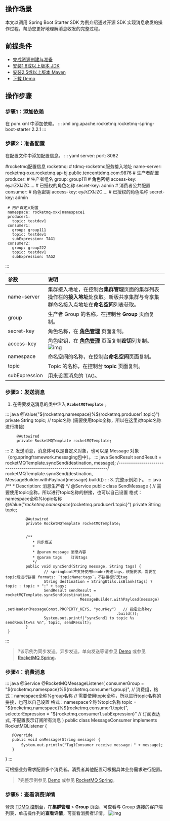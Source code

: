 ## 操作场景

本文以调用 Spring Boot Starter SDK 为例介绍通过开源 SDK 实现消息收发的操作过程，帮助您更好地理解消息收发的完整过程。

## 前提条件

- [完成资源创建与准备](https://cloud.tencent.com/document/product/1495/61829)
- [安装1.8或以上版本 JDK](https://www.oracle.com/java/technologies/javase-downloads.html)
- [安装2.5或以上版本 Maven](http://maven.apache.org/download.cgi#)
- [下载 Demo](https://tdmq-document-1306598660.cos.ap-nanjing.myqcloud.com/%E5%85%AC%E6%9C%89%E4%BA%91demo/rocketmq/tdmq-rocketmq-springboot-demo.zip)

## 操作步骤

### 步骤1：添加依赖

在 pom.xml 中添加依赖。
<dx-codeblock>
:::  xml
<dependency>
    <groupId>org.apache.rocketmq</groupId>
    <artifactId>rocketmq-spring-boot-starter</artifactId>
    <version>2.2.1</version>
</dependency>
:::
</dx-codeblock>



### 步骤2：准备配置

在配置文件中添加配置信息。
<dx-codeblock>
:::  yaml
server:
     port: 8082
   
   #rocketmq配置信息
   rocketmq:
     # tdmq-rocketmq服务接入地址
     name-server: rocketmq-xxx.rocketmq.ap-bj.public.tencenttdmq.com:9876
     # 生产者配置
     producer:
       # 生产者组名
       group: group111
       # 角色密钥
       access-key: eyJrZXlJZC....
       # 已授权的角色名称
       secret-key: admin
     # 消费者公共配置
     consumer:
       # 角色密钥
       access-key: eyJrZXlJZC....
       # 已授权的角色名称
       secret-key: admin
   
     # 用户自定义配置
     namespace: rocketmq-xxx|namespace1
     producer1:
       topic: testdev1
     consumer1:
       group: group111
       topic: testdev1
       subExpression: TAG1
     consumer2:
       group: group222
       topic: testdev1
       subExpression: TAG2
:::
</dx-codeblock>
<table>
<thead>
<tr>
<th align="left">参数</th>
<th align="left">说明</th>
</tr>
</thead>
<tbody><tr>
<td align="left">name-server</td>
<td align="left">集群接入地址，在控制台<strong>集群管理</strong>页面的集群列表操作栏的<strong>接入地址</strong>处获取。新版共享集群与专享集群命名接入点地址在<strong>命名空间</strong>列表获取。</td>
</tr>
<tr>
<td align="left">group</td>
<td align="left">生产者 Group 的名称，在控制台 <strong>Group</strong> 页面复制。</td>
</tr>
<tr>
<td align="left">secret-key</td>
<td align="left">角色名称，在 <strong><a href="https://console.cloud.tencent.com/tdmq/role">角色管理</a></strong> 页面复制。</td>
</tr>
<tr>
<td align="left">access-key</td>
<td align="left">角色密钥，在 <strong><a href="https://console.cloud.tencent.com/tdmq/role">角色管理</a></strong> 页面复制<strong>密钥</strong>列复制。<img src="https://main.qcloudimg.com/raw/52907691231cc11e6e4801298ba90a6c.png" alt="img"></td>
</tr>
<tr>
<td align="left">namespace</td>
<td align="left">命名空间的名称，在控制台<strong>命名空间</strong>页面复制。</td>
</tr>
<tr>
<td align="left">topic</td>
<td align="left">Topic 的名称，在控制台 <strong>topic</strong> 页面复制。</td>
</tr>
<tr>
<td align="left">subExpression</td>
<td align="left">用来设置消息的 TAG。</td>
</tr>
</tbody></table>

### 步骤3：发送消息

1. 在需要发送消息的类中注入 **`RcoketMQTemplate`** 。
<dx-codeblock>
:::  java
   @Value("${rocketmq.namespace}%${rocketmq.producer1.topic}")
         private String topic;  // topic名称 (需要使用topic全称，所以在这里对topic名称进行拼接)
         
         @Autowired
         private RocketMQTemplate rocketMQTemplate;
:::
</dx-codeblock>
2. 发送消息，消息体可以是自定义对象，也可以是 Message 对象（org.springframework.messaging包中）。
<dx-codeblock>
:::  java
   SendResult sendResult = rocketMQTemplate.syncSend(destination, message);
	 /*------------------------------------------------------------------------*/
rocketMQTemplate.syncSend(destination, MessageBuilder.withPayload(message).build())
:::
</dx-codeblock>
3. 完整示例如下。
<dx-codeblock>
:::  java
   /**
		* Description: 消息生产者
		*/
	 @Service
	 public class SendMessage {
		// 需要使用topic全称，所以进行topic名称的拼接，也可以自己设置  格式：namespace全称%topic名称
			 @Value("${rocketmq.namespace}%${rocketmq.producer1.topic}")
			 private String topic;

			 @Autowired
			 private RocketMQTemplate rocketMQTemplate;


			 /**
				* 同步发送
				*
				* @param message 消息内容
				* @param tags    订阅tags
				*/
			 public void syncSend(String message, String tags) {
					 // springboot不支持使用header传递tags，根据要求，需要在topic后进行拼接 formats: `topicName:tags`，不拼接标识无tag
					 String destination = StringUtils.isBlank(tags) ? topic : topic + ":" + tags;
					 SendResult sendResult = rocketMQTemplate.syncSend(destination,
									 MessageBuilder.withPayload(message)
													 .setHeader(MessageConst.PROPERTY_KEYS, "yourKey")   // 指定业务key
													 .build());
					 System.out.printf("syncSend1 to topic %s sendResult=%s %n", topic, sendResult);
			 }
	 }
:::
</dx-codeblock>
   
>?该示例为同步发送。异步发送，单向发送等请参见 [Demo](https://tdmq-1300957330.cos.ap-guangzhou.myqcloud.com/TDMQ-demo/tdmq-rocketmq-demo/tdmq-rocketmq-springboot-demo.zip) 或参见 [RocketMQ Spring](https://github.com/apache/rocketmq-spring)。

### 步骤4：消费消息 
<dx-codeblock>
:::  java
@Service
   @RocketMQMessageListener(
           consumerGroup = "${rocketmq.namespace}%${rocketmq.consumer1.group}",  // 消费组，格式：namespace全称%group名称
       	// 需要使用topic全称，所以进行topic名称的拼接，也可以自己设置  格式：namespace全称%topic名称
           topic = "${rocketmq.namespace}%${rocketmq.consumer1.topic}",
           selectorExpression = "${rocketmq.consumer1.subExpression}" // 订阅表达式, 不配置表示订阅所有消息
   )
   public class MessageConsumer implements RocketMQListener<String> {
   
       @Override
       public void onMessage(String message) {
           System.out.println("Tag1Consumer receive message：" + message);
       }
   }
:::
</dx-codeblock>

可根据业务需求配置多个消费者。消费者其他配置可根据具体业务需求进行配置。

>?完整示例参见 [Demo](https://tdmq-document-1306598660.cos.ap-nanjing.myqcloud.com/%E5%85%AC%E6%9C%89%E4%BA%91demo/rocketmq/tdmq-rocketmq-springboot-demo.zip) 或参见 [RocketMQ Spring](https://github.com/apache/rocketmq-spring)。

### 步骤5：查看消费详情

登录 [TDMQ 控制台](https://console.cloud.tencent.com/tdmq)，在**集群管理** > **Group** 页面，可查看与 Group 连接的客户端列表，单击操作列的**查看详情**，可查看消费者详情。
![img](https://main.qcloudimg.com/raw/7187da67219534d767206553e2a383ab.png)


